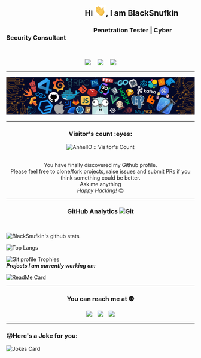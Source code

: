 
## &emsp;&emsp;&emsp;&emsp;&emsp;&emsp;&emsp;&emsp;&emsp;&emsp;Hi <img src="https://raw.githubusercontent.com/ABSphreak/ABSphreak/master/gifs/Hi.gif" width="30px">, I am BlackSnufkin 

 ### &emsp;&emsp;&emsp;&emsp;&emsp;&emsp;&emsp;&emsp;&emsp;&emsp;&emsp;&emsp;&emsp;&emsp; Penetration Tester | Cyber Security Consultant 
<br>

&emsp;&emsp;&emsp;&emsp;&emsp;&emsp;&emsp;&emsp;&emsp;&emsp;&emsp;&emsp;&emsp;&emsp;&emsp;![](https://img.shields.io/badge/Focus-Infrastructure%20PT-brightgreen) &emsp;![](https://img.shields.io/badge/Lives%20at-Black%20Ocean-success)  &emsp;![](https://img.shields.io/badge/Favorite_Languages-PowerShell%20%26%20Python-brightgreen) 

---
![](https://raw.githubusercontent.com/KevinPatel04/KevinPatel04/master/header.png)
*** 
<div align="center">
	<h3 align="center">Visitor's count :eyes:</h3>
<p align="center"><img src="https://profile-counter.glitch.me/{AnhellO}/count.svg" alt="AnhellO :: Visitor's Count" /></p> 
<br>
You have finally discovered my Github profile. <br>
Please feel free to clone/fork projects, raise issues and submit PRs if you think something could be better. <br>
Ask me anything <br>
<i>Happy Hacking!</i> 😊

</div>

***
### <center> GitHub Analytics <img src="https://media.giphy.com/media/TEnXkcsHrP4YedChhA/giphy.gif" width="77px" alt="Git"/></center>

<br>

![BlackSnufkin's github stats](https://github-readme-stats.vercel.app/api/top-langs?username=BlackSnufkin&show_icons=true&locale=en&layout=compact&theme=chartreuse-dark)

![Top Langs](https://github-readme-stats.vercel.app/api?username=BlackSnufkin&show_icons=true&locale=en&theme=chartreuse-dark)

![Git profile Trophies](https://github-profile-trophy.vercel.app/?username=KasRoudra&theme=onedark)
<br>
***Projects I am currently working on:***

[![ReadMe Card](https://github-readme-stats.vercel.app/api/pin/?username=BlackSnufkin&repo=PT-ToolKit)](https://github.com/BlackSnufkin/PT-ToolKit) 
***
### <center>You can reach me at :alien: </center>
<center><code><a href="mailto:blacksnufkin42@protonmail.com"><img width="15%" src="https://www.vectorlogo.zone/logos/protonmail/protonmail-ar21.svg"></a></code>&emsp;<code><a href="https://twitter.com/BlackSnufkin42"><img width="15%" src="https://www.vectorlogo.zone/logos/twitter/twitter-ar21.svg"></a></code>&emsp;<code><a href="https://github.com/BlackSnufkin/BlackSnufkin/issues/new"><img width="15%" src="https://www.vectorlogo.zone/logos/github/github-ar21.svg"></a></code></center>

***
### 😜Here's a Joke for you:
<img src="https://readme-jokes.vercel.app/api" alt="Jokes Card" />
